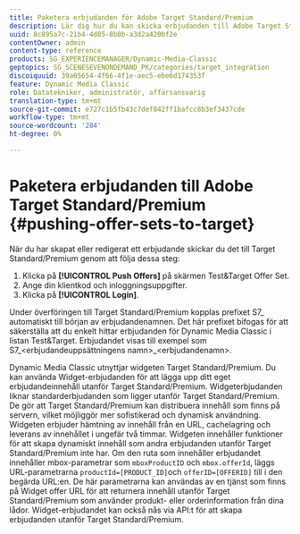 ```yaml
---
title: Paketera erbjudanden för Adobe Target Standard/Premium
description: Lär dig hur du kan skicka erbjudanden till Adobe Target Standard/Premium.
uuid: 8c895a7c-21b4-4d85-8b0b-a3d2a420bf2e
contentOwner: admin
content-type: reference
products: SG_EXPERIENCEMANAGER/Dynamic-Media-Classic
geptopics: SG_SCENESEVENONDEMAND_PK/categories/target_integration
discoiquuid: 39a05654-4f66-4f1e-aec5-ebe6d174353f
feature: Dynamic Media Classic
role: Datatekniker, administratör, affärsansvarig
translation-type: tm+mt
source-git-commit: e727c1b5fb43c7def842ff1bafcc8b3ef3437cde
workflow-type: tm+mt
source-wordcount: '284'
ht-degree: 0%

---
```



# Paketera erbjudanden till Adobe Target Standard/Premium {#pushing-offer-sets-to-target}

När du har skapat eller redigerat ett erbjudande skickar du det till Target Standard/Premium genom att följa dessa steg:

1. Klicka på **[!UICONTROL Push Offers]** på skärmen Test&amp;Target Offer Set.
1. Ange din klientkod och inloggningsuppgifter.
1. Klicka på **[!UICONTROL Login]**.

Under överföringen till Target Standard/Premium kopplas prefixet S7_ automatiskt till början av erbjudandenamnen. Det här prefixet bifogas för att säkerställa att du enkelt hittar erbjudanden för Dynamic Media Classic i listan Test&amp;Target. Erbjudandet visas till exempel som S7_&lt;erbjudandeuppsättningens namn>_&lt;erbjudandenamn>.

Dynamic Media Classic utnyttjar widgeten Target Standard/Premium. Du kan använda Widget-erbjudanden för att lägga upp ditt eget erbjudandeinnehåll utanför Target Standard/Premium. Widgeterbjudanden liknar standarderbjudanden som ligger utanför Target Standard/Premium. De gör att Target Standard/Premium kan distribuera innehåll som finns på servern, vilket möjliggör mer sofistikerad och dynamisk användning. Widgeten erbjuder hämtning av innehåll från en URL, cachelagring och leverans av innehållet i ungefär två timmar. Widgeten innehåller funktioner för att skapa dynamiskt innehåll som andra erbjudanden utanför Target Standard/Premium inte har. Om den ruta som innehåller erbjudandet innehåller mbox-parametrar som `mboxProductID` och `mbox.offerId`, läggs URL-parametrarna `productId=[PRODUCT_ID]`och `offerID=[OFFERID]` till i den begärda URL:en. De här parametrarna kan användas av en tjänst som finns på Widget offer URL för att returnera innehåll utanför Target Standard/Premium som använder produkt- eller orderinformation från dina lådor. Widget-erbjudandet kan också nås via API:t för att skapa erbjudanden utanför Target Standard/Premium.
